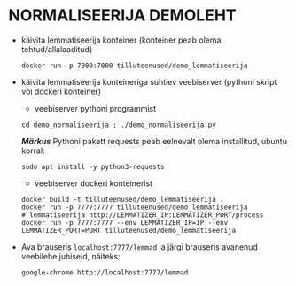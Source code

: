 # NORMALISEERIJA DEMOLEHT

* käivita lemmatiseerija konteiner (konteiner peab olema tehtud/allalaaditud)

    ```cmdline
    docker run -p 7000:7000 tilluteenused/demo_lemmatiseerija
    ```

* käivita lemmatiseerija konteineriga suhtlev veebiserver (pythoni skript või dockeri konteiner)
  * veebiserver pythoni programmist

  ```cmdline
  cd demo_normaliseerija ; ./demo_normaliseerija.py
  ```

  ***Märkus*** Pythoni pakett requests peab eelnevalt olema installitud, ubuntu korral:

  ```cmdline
  sudo apt install -y python3-requests
  ```

  * veebiserver dockeri konteinerist

  ```cmdline
  docker build -t tilluteenused/demo_lemmatiseerija .
  docker run -p 7777:7777 tilluteenused/demo_lemmatiseerija
  # lemmatiseerija http://LEMMATIZER_IP:LEMMATIZER_PORT/process
  docker run -p 7777:7777 --env LEMMATIZER_IP=IP --env LEMMATIZER_PORT=PORT tilluteenused/demo_lemmatiseerija
  ```

* Ava brauseris ```localhost:7777/lemmad``` ja järgi brauseris avanenud veebilehe juhiseid, näiteks:

    ```cmdline
    google-chrome http://localhost:7777/lemmad
    ```

